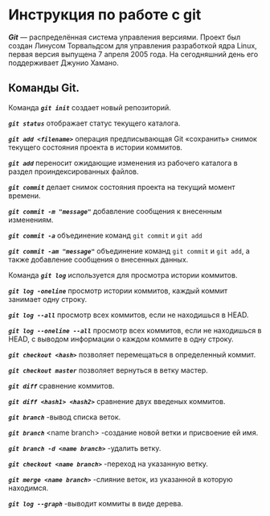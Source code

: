 # **Инструкция по работе с git**

***Git*** — распределённая система управления версиями. Проект был создан Линусом Торвальдсом для управления разработкой ядра Linux, первая версия выпущена 7 апреля 2005 года. На сегодняшний день его поддерживает Джунио Хамано. 

## Команды Git.

Команда ***`git init`*** создает новый репозиторий.

***`git status`*** отображает статус текущего каталога.

***`git add <filename>`*** операция предписывающая Git «сохранить» снимок текущего состояния проекта в истории коммитов.

***`git add`*** переносит ожидающие изменения из рабочего каталога в раздел проиндексированных файлов.

***`git commit`*** делает снимок состояния проекта на текущий момент времени.

***`git commit -m "message"`*** добавление сообщения к внесенным изменениям.

***`git commit -a`*** объединение команд `git commit` и `git add`

***`git commit -am "message"`*** объединение команд `git commit` и `git add`, а также добавление сообщения о внесенных данных.

Команда ***`git log`*** используется для просмотра истории коммитов.

***`git log -oneline`*** просмотр истории коммитов, каждый коммит занимает одну строку. 

***`git log --all`*** просмотр всех коммитов, если не находишься в HEAD.

***`git log --oneline --all`*** просмотр всех коммитов, если не находишься в HEAD, с выводом информации о каждом коммите в одну строку.

***`git checkout <hash>`*** позволяет перемещаться в определенный коммит.

***`git checkout master`*** позволяет вернуться в ветку мастер.

***`git diff`*** сравнение коммитов.

***`git diff <hash1> <hash2>`*** сравнение двух введеных коммитов.

***`git branch`*** -вывод списка веток.

***`git branch`*** \<name branch> -создание новой ветки и присвоение ей имя.

***`git branch -d <name branch>`*** -удалить ветку.

***`git checkout <name branch>`*** -переход на указанную ветку.

***`git merge <name branch>`*** -слияние веток, из указанной в которую находимся.

***`git log --graph`*** -выводит коммиты в виде дерева.